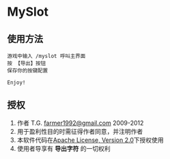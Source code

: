 MySlot
======

使用方法
--------

    游戏中输入 /myslot 呼叫主界面
    按 【导出】按钮
    保存你的按键配置

    Enjoy!


授权
----
1. 作者 T.G. <farmer1992@gmail.com> 2009-2012
1. 用于盈利性目的时需征得作者同意，并注明作者
1. 本软件代码在[Apache License, Version 2.0](http://www.apache.org/licenses/LICENSE-2.0.html)下授权使用
1. 使用者导享有 **导出字符** 的一切权利
